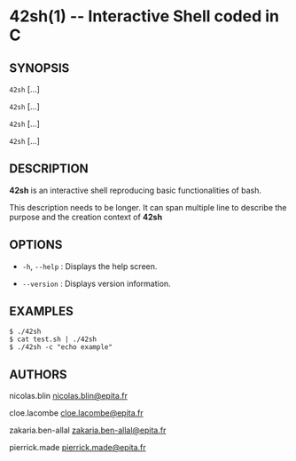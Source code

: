 42sh(1) -- Interactive Shell coded in C
=======================================

## SYNOPSIS

`42sh` [<optional>...] <flags>

`42sh` [<optional>...] <flags>

`42sh` [<optional>...] <flags>

`42sh` [<optional>...] <flags>

## DESCRIPTION

**42sh** is an interactive shell reproducing basic functionalities of bash.

This description needs to be longer. It can span multiple line to describe
the purpose and the creation context of **42sh**

## OPTIONS

 * `-h`, `--help` :
    Displays the help screen.

 * `--version` :
    Displays version information.

## EXAMPLES

    $ ./42sh
    $ cat test.sh | ./42sh
    $ ./42sh -c "echo example"

## AUTHORS

nicolas.blin <nicolas.blin@epita.fr>

cloe.lacombe <cloe.lacombe@epita.fr>

zakaria.ben-allal <zakaria.ben-allal@epita.fr>

pierrick.made <pierrick.made@epita.fr>
